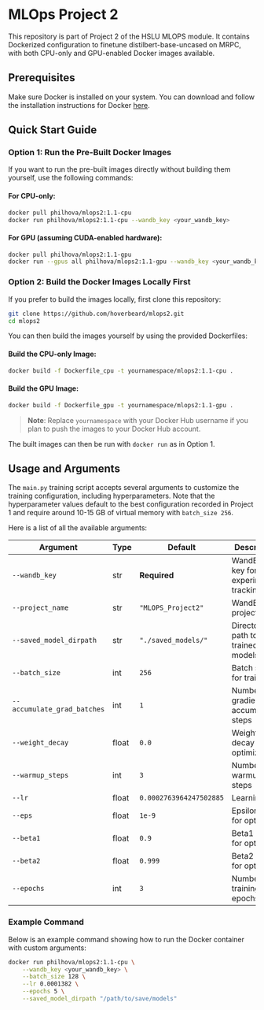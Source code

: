 # MLOps Project 2

This repository is part of Project 2 of the HSLU MLOPS module. It contains Dockerized configuration to finetune distilbert-base-uncased on MRPC, with both CPU-only and GPU-enabled Docker images available.  

## Prerequisites

Make sure Docker is installed on your system. You can download and follow the installation instructions for Docker [here](https://docs.docker.com/get-docker/).

## Quick Start Guide

### Option 1: Run the Pre-Built Docker Images

If you want to run the pre-built images directly without building them yourself, use the following commands:

#### For CPU-only:
```bash
docker pull philhova/mlops2:1.1-cpu
docker run philhova/mlops2:1.1-cpu --wandb_key <your_wandb_key>
```

#### For GPU (assuming CUDA-enabled hardware):
```bash
docker pull philhova/mlops2:1.1-gpu
docker run --gpus all philhova/mlops2:1.1-gpu --wandb_key <your_wandb_key>
```

### Option 2: Build the Docker Images Locally First

If you prefer to build the images locally, first clone this repository:

```bash
git clone https://github.com/hoverbeard/mlops2.git
cd mlops2
```

You can then build the images yourself by using the provided Dockerfiles:

#### Build the CPU-only Image:
```bash
docker build -f Dockerfile_cpu -t yournamespace/mlops2:1.1-cpu .
```

#### Build the GPU Image:
```bash
docker build -f Dockerfile_gpu -t yournamespace/mlops2:1.1-gpu .
```
> **Note**: Replace `yournamespace` with your Docker Hub username if you plan to push the images to your Docker Hub account.

The built images can then be run with `docker run` as in Option 1.

## Usage and Arguments

The `main.py` training script accepts several arguments to customize the training configuration, including hyperparameters. Note that the hyperparameter values default to the best configuration recorded in Project 1 and require around 10-15 GB of virtual memory with `batch_size 256`. 

Here is a list of all the available arguments:

| Argument               | Type   | Default                     | Description                                    |
|------------------------|--------|-----------------------------|------------------------------------------------|
| `--wandb_key`          | str    | **Required**                | WandB API key for experiment tracking          |
| `--project_name`       | str    | `"MLOPS_Project2"`          | WandB project name                             |
| `--saved_model_dirpath`| str    | `"./saved_models/"`         | Directory path to save trained models          |
| `--batch_size`         | int    | `256`                       | Batch size for training                        |
| `--accumulate_grad_batches` | int | `1`                      | Number of gradient accumulation steps          |
| `--weight_decay`       | float  | `0.0`                       | Weight decay for the optimizer                 |
| `--warmup_steps`       | int    | `3`                         | Number of warmup steps                         |
| `--lr`                 | float  | `0.0002763964247502885`     | Learning rate                                  |
| `--eps`                | float  | `1e-9`                      | Epsilon value for optimizer                    |
| `--beta1`              | float  | `0.9`                       | Beta1 value for optimizer                      |
| `--beta2`              | float  | `0.999`                     | Beta2 value for optimizer                      |
| `--epochs`             | int    | `3`                         | Number of training epochs                      |

### Example Command
Below is an example command showing how to run the Docker container with custom arguments:

```bash
docker run philhova/mlops2:1.1-cpu \
    --wandb_key <your_wandb_key> \
    --batch_size 128 \
    --lr 0.0001382 \
    --epochs 5 \
    --saved_model_dirpath "/path/to/save/models"
```
